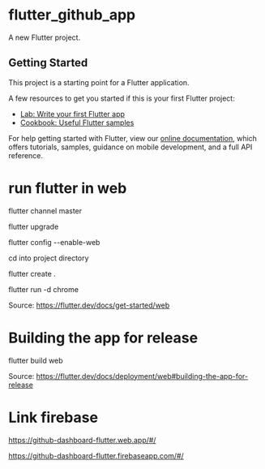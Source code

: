 # flutter_github_app

A new Flutter project.

## Getting Started

This project is a starting point for a Flutter application.

A few resources to get you started if this is your first Flutter project:

- [Lab: Write your first Flutter app](https://flutter.dev/docs/get-started/codelab)
- [Cookbook: Useful Flutter samples](https://flutter.dev/docs/cookbook)

For help getting started with Flutter, view our
[online documentation](https://flutter.dev/docs), which offers tutorials,
samples, guidance on mobile development, and a full API reference.

# run flutter in web

 flutter channel master
 
 flutter upgrade
 
 flutter config --enable-web
 
 cd into project directory
 
 flutter create .
 
 flutter run -d chrome

 Source: https://flutter.dev/docs/get-started/web

# Building the app for release

 flutter build web

 Source: https://flutter.dev/docs/deployment/web#building-the-app-for-release

# Link firebase

https://github-dashboard-flutter.web.app/#/

https://github-dashboard-flutter.firebaseapp.com/#/

